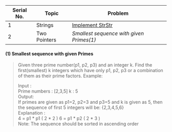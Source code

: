 | Serial No. | Topic | Problem |
|------------|-------|---------|
| 1 | Strings | [Implement StrStr](https://practice.geeksforgeeks.org/problems/implement-strstr/1) |
| 2 | Two Pointers | *Smallest sequence with given Primes(1)* |

#### (1) Smallest sequence with given Primes
> Given three prime number(p1, p2, p3) and an integer k. Find the first(smallest) k integers which have only p1, p2, p3 or a combination of them as their prime factors. Example:  
>
> Input :  
> Prime numbers : [2,3,5] k : 5  
> Output:  
> If primes are given as p1=2, p2=3 and p3=5 and k is given as 5, then the sequence of first 5 integers will be:
> {2,3,4,5,6}  
> Explanation :  
> 4 = p1 * p1 ( 2 * 2 ) 6 = p1 * p2 ( 2 * 3 )  
> Note: The sequence should be sorted in ascending order
